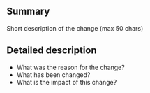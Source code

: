 ## Summary
Short description of the change (max 50 chars)

## Detailed description
- What was the reason for the change?
- What has been changed?
- What is the impact of this change?